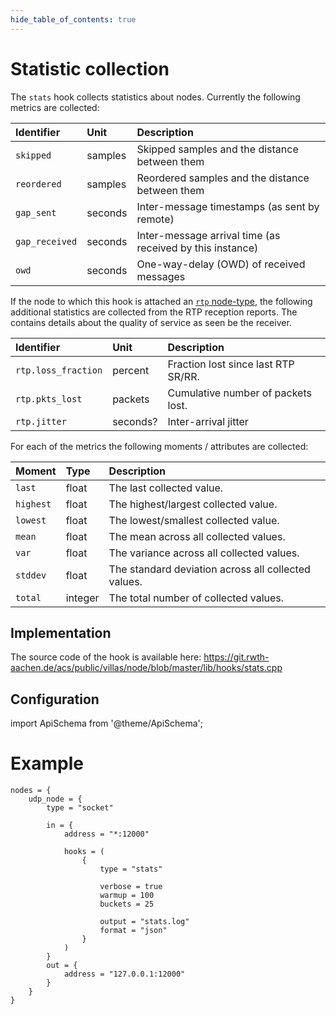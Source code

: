 ```yaml
---
hide_table_of_contents: true
---
```


# Statistic collection

The `stats` hook collects statistics about nodes.
Currently the following metrics are collected:

| Identifier     | Unit    | Description                                               |
| :--            | :--     | :--                                                       |
| `skipped`      | samples | Skipped samples and the distance between them             |
| `reordered`    | samples | Reordered samples and the distance between them           |
| `gap_sent`     | seconds | Inter-message timestamps (as sent by remote)              |
| `gap_received` | seconds | Inter-message arrival time (as received by this instance) |
| `owd`          | seconds | One-way-delay (OWD) of received messages                  |


If the node to which this hook is attached an [`rtp` node-type](../nodes/rtp.md), the following additional statistics are collected from the RTP reception reports.
The contains details about the quality of service as seen be the receiver.

| Identifier             | Unit    | Description                         |
| :--                    | :--     | :--                                 |
| `rtp.loss_fraction`    | percent | Fraction lost since last RTP SR/RR. |
| `rtp.pkts_lost`        | packets | Cumulative number of packets lost.  |
| `rtp.jitter`           | seconds?| Inter-arrival jitter                 |


For each of the metrics the following moments / attributes are collected:

| Moment    | Type    | Description                                         |
|:--        |:--      |:--                                                  |
| `last`    | float   | The last collected value.                           |
| `highest` | float   | The highest/largest collected value.                |
| `lowest`  | float   | The lowest/smallest collected value.                |
| `mean`    | float   | The mean across all collected values.               |
| `var`     | float   | The variance across all collected values.           |
| `stddev`  | float   | The standard deviation across all collected values. |
| `total`   | integer | The total number of collected values.               |

## Implementation

The source code of the hook is available here:
https://git.rwth-aachen.de/acs/public/villas/node/blob/master/lib/hooks/stats.cpp


## Configuration

import ApiSchema from '@theme/ApiSchema';

<ApiSchema id="node" example pointer="#/components/schemas/stats" />

# Example

``` url="external/node/etc/examples/hooks/stats.conf" title="node/etc/examples/hooks/stats.conf"
nodes = {
	udp_node = {
		type = "socket"

		in = {
			address = "*:12000"

			hooks = (
				{
					type = "stats"

					verbose = true
					warmup = 100
					buckets = 25

					output = "stats.log"
					format = "json"
				}
			)
		}
		out = {
			address = "127.0.0.1:12000"
		}
	}
}
```
